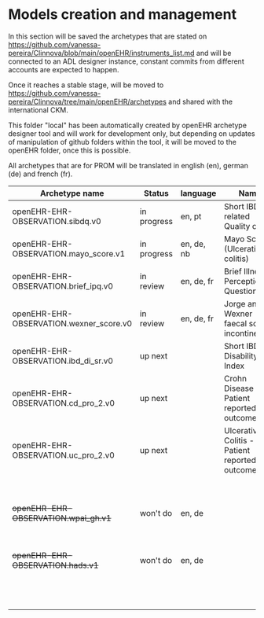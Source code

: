 # Models creation and management

In this section will be saved the archetypes that are stated on https://github.com/vanessa-pereira/Clinnova/blob/main/openEHR/instruments_list.md and will be connected to an ADL designer instance, constant commits from different accounts are expected to happen. 

Once it reaches a stable stage, will be moved to https://github.com/vanessa-pereira/Clinnova/tree/main/openEHR/archetypes and shared with the international CKM.

This folder "local" has been automatically created by openEHR archetype designer tool and will work for development only, but depending on updates of manipulation of github folders within the tool, it will be moved to the openEHR folder, once this is possible. 

All archetypes that are for PROM will be translated in english (en), german (de) and french (fr).



| Archetype name                         | Status      | language    | Name                                | comment             | Type        |
| -----------                            | ----------- |-----------  |-----------                          |-----------          |-----------  |
| openEHR-EHR-OBSERVATION.sibdq.v0       | in progress | en, pt      |Short IBD - related Quality of Life  |                     | PROM        |
| openEHR-EHR-OBSERVATION.mayo_score.v1  | in progress | en, de, nb  |Mayo Score (Ulcerative colitis)      |                     |             |
| openEHR-EHR-OBSERVATION.brief_ipq.v0   | in review | en, de, fr  |Brief Illness Perception Questionnaire|                    | PROM        |
| openEHR-EHR-OBSERVATION.wexner_score.v0| in review | en, de, fr  |Jorge and Wexner faecal score incontinence|                    | PROM        |
| openEHR-EHR-OBSERVATION.ibd_di_sr.v0   | up next     |             |Short IBD - Disability Index          |                    | PROM        | 
| openEHR-EHR-OBSERVATION.cd_pro_2.v0    | up next     |             |Crohn Disease - Patient reported outcome|                  | PROM        |
| openEHR-EHR-OBSERVATION.uc_pro_2.v0    | up next     |             |Ulcerative Colitis - Patient reported outcome|             | PROM        |
|                                        |             |             |             |                         |             |
|                                        |             |             |             |                         |             |
| ~~openEHR-EHR-OBSERVATION.wpai_gh.v1~~ | won't do    | en, de      |             | cancelled, substituted by WPAI:CD and WPAI:UC|PROM        |
| ~~openEHR-EHR-OBSERVATION.hads.v1~~    | won't do    | en, de      |             | cancelled, substituted by PHQ-9              |PROM        |
|                                                           |             |             |             |                         |              |
|                                                           |             |             |             |                         |              |
|                                                           |             |             |             |                         |              |
|                                                           |             |             |             |                         |              |
|                                                           |             |             |             |                         |              |
|                                                           |             |             |             |                         |              |
|                                                           |             |             |             |                         |              |
|                                                           |             |             |             |                         |              |
|                                                           |             |             |             |                         |              |
|                                                           |             |             |             |                         |              |
|                                                           |             |             |             |                         |              |

